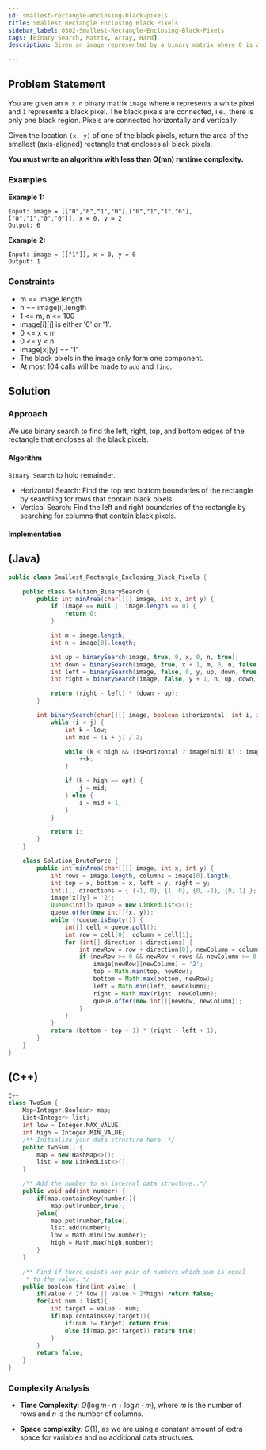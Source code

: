 ```yaml
---
id: smallest-rectangle-enclosing-black-pixels
title: Smallest Rectangle Enclosing Black Pixels
sidebar_label: 0302-Smallest-Rectangle-Enclosing-Black-Pixels
tags: [Binary Search, Matrix, Array, Hard]
description: Given an image represented by a binary matrix where 0 is a white pixel and 1 is a black pixel, return the area of the smallest rectangle that encloses all black pixels. The black pixels are connected, and the rectangle must be axis-aligned.

---
```


## Problem Statement

You are given an `m x n` binary matrix `image` where `0` represents a white pixel and `1` represents a black pixel. The black pixels are connected, i.e., there is only one black region. Pixels are connected horizontally and vertically. 

Given the location `(x, y)` of one of the black pixels, return the area of the smallest (axis-aligned) rectangle that encloses all black pixels.

**You must write an algorithm with less than O(mn) runtime complexity.**

### Examples

**Example 1:**

```plaintext
Input: image = [["0","0","1","0"],["0","1","1","0"],["0","1","0","0"]], x = 0, y = 2
Output: 6
```

**Example 2:**

```plaintext
Input: image = [["1"]], x = 0, y = 0
Output: 1
```
### Constraints
- m == image.length
- n == image[i].length
- 1 <= m, n <= 100
- image[i][j] is either '0' or '1'.
- 0 <= x < m
- 0 <= y < n
- image[x][y] == '1'
- The black pixels in the image only form one component.
- At most 104 calls will be made to `add` and `find`.

## Solution

### Approach 

We use binary search to find the left, right, top, and bottom edges of the rectangle that encloses all the black pixels.

#### Algorithm

`Binary Search` to hold remainder.

- Horizontal Search: Find the top and bottom boundaries of the rectangle by searching for rows that contain black pixels.
- Vertical Search: Find the left and right boundaries of the rectangle by searching for columns that contain black pixels.

#### Implementation

## (Java)

```Java
public class Smallest_Rectangle_Enclosing_Black_Pixels {

    public class Solution_BinarySearch {
        public int minArea(char[][] image, int x, int y) {
            if (image == null || image.length == 0) {
                return 0;
            }

            int m = image.length;
            int n = image[0].length;

            int up = binarySearch(image, true, 0, x, 0, n, true);
            int down = binarySearch(image, true, x + 1, m, 0, n, false);
            int left = binarySearch(image, false, 0, y, up, down, true);
            int right = binarySearch(image, false, y + 1, n, up, down, false);

            return (right - left) * (down - up);
        }

        int binarySearch(char[][] image, boolean isHorizontal, int i, int j, int low, int high, boolean opt) {
            while (i < j) {
                int k = low;
                int mid = (i + j) / 2;

                while (k < high && (isHorizontal ? image[mid][k] : image[k][mid]) == '0') {
                    ++k;
                }

                if (k < high == opt) {
                    j = mid;
                } else {
                    i = mid + 1;
                }
            }

            return i;
        }
    }

    class Solution_BruteForce {
        public int minArea(char[][] image, int x, int y) {
            int rows = image.length, columns = image[0].length;
            int top = x, bottom = x, left = y, right = y;
            int[][] directions = { {-1, 0}, {1, 0}, {0, -1}, {0, 1} };
            image[x][y] = '2';
            Queue<int[]> queue = new LinkedList<>();
            queue.offer(new int[]{x, y});
            while (!queue.isEmpty()) {
                int[] cell = queue.poll();
                int row = cell[0], column = cell[1];
                for (int[] direction : directions) {
                    int newRow = row + direction[0], newColumn = column + direction[1];
                    if (newRow >= 0 && newRow < rows && newColumn >= 0 && newColumn < columns && image[newRow][newColumn] == '1') {
                        image[newRow][newColumn] = '2';
                        top = Math.min(top, newRow);
                        bottom = Math.max(bottom, newRow);
                        left = Math.min(left, newColumn);
                        right = Math.max(right, newColumn);
                        queue.offer(new int[]{newRow, newColumn});
                    }
                }
            }
            return (bottom - top + 1) * (right - left + 1);
        }
    }
}

```

## (C++) 
``` C++
C++
class TwoSum {
    Map<Integer,Boolean> map;
    List<Integer> list;
    int low = Integer.MAX_VALUE;
    int high = Integer.MIN_VALUE;
    /** Initialize your data structure here. */
    public TwoSum() {
        map = new HashMap<>();
        list = new LinkedList<>();
    }

    /** Add the number to an internal data structure..*/
    public void add(int number) {
        if(map.containsKey(number)){
            map.put(number,true);
        }else{
            map.put(number,false);
            list.add(number);
            low = Math.min(low,number);
            high = Math.max(high,number);
        }
    }

    /** Find if there exists any pair of numbers which sum is equal 
     * to the value. */
    public boolean find(int value) {
        if(value < 2* low || value > 2*high) return false;
        for(int num : list){
            int target = value - num;
            if(map.containsKey(target)){
                if(num != target) return true;
                else if(map.get(target)) return true;
            }
        }
        return false;
    }
}

```

### Complexity Analysis

- **Time Complexity**: $O(\log m \cdot n + \log n \cdot m)$, where $m$ is the number of rows and $n$ is the number of columns.
    
- **Space complexity**: $O(1)$, as we are using a constant amount of extra space for variables and no additional data structures.
